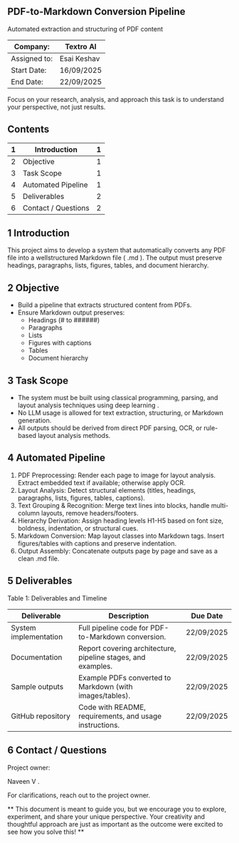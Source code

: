 ## PDF-to-Markdown Conversion Pipeline

Automated extraction and structuring of PDF content

| Company:     | Textro AI   |
|--------------|-------------|
| Assigned to: | Esai Keshav |
| Start Date:  | 16/09/2025  |
| End Date:    | 22/09/2025  |

Focus on your research, analysis, and approach this task is to understand your perspective, not just results.

## Contents

|   1 | Introduction        |   1 |
|-----|---------------------|-----|
|   2 | Objective           |   1 |
|   3 | Task Scope          |   1 |
|   4 | Automated Pipeline  |   1 |
|   5 | Deliverables        |   2 |
|   6 | Contact / Questions |   2 |

## 1 Introduction

This project aims to develop a system that automatically converts any PDF file into a wellstructured Markdown file ( .md ). The output must preserve headings, paragraphs, lists, figures, tables, and document hierarchy.

## 2 Objective

- Build a pipeline that extracts structured content from PDFs.
- Ensure Markdown output preserves:
  - Headings (# to ######)
  - Paragraphs
  - Lists
  - Figures with captions
  - Tables
  - Document hierarchy

## 3 Task Scope

- The system must be built using classical programming, parsing, and layout analysis techniques using deep learning .
- No LLM usage is allowed for text extraction, structuring, or Markdown generation.
- All outputs should be derived from direct PDF parsing, OCR, or rule-based layout analysis methods.

## 4 Automated Pipeline

1. PDF Preprocessing: Render each page to image for layout analysis. Extract embedded text if available; otherwise apply OCR.
2. Layout Analysis: Detect structural elements (titles, headings, paragraphs, lists, figures, tables, captions).
3. Text Grouping &amp; Recognition: Merge text lines into blocks, handle multi-column layouts, remove headers/footers.
4. Hierarchy Derivation: Assign heading levels H1-H5 based on font size, boldness, indentation, or structural cues.
5. Markdown Conversion: Map layout classes into Markdown tags. Insert figures/tables with captions and preserve indentation.
6. Output Assembly: Concatenate outputs page by page and save as a clean .md file.

## 5 Deliverables

Table 1: Deliverables and Timeline

| Deliverable           | Description                                                  | Due Date   |
|-----------------------|--------------------------------------------------------------|------------|
| System implementation | Full pipeline code for PDF-to-Markdown conversion.           | 22/09/2025 |
| Documentation         | Report covering architecture, pipeline stages, and examples. | 22/09/2025 |
| Sample outputs        | Example PDFs converted to Markdown (with images/tables).     | 22/09/2025 |
| GitHub repository     | Code with README, requirements, and usage instructions.      | 22/09/2025 |

## 6 Contact / Questions

Project owner:

Naveen V .

For clarifications, reach out to the project owner.

** This document is meant to guide you, but we encourage you to explore, experiment, and share your unique perspective. Your creativity and thoughtful approach are just as important as the outcome were excited to see how you solve this! **